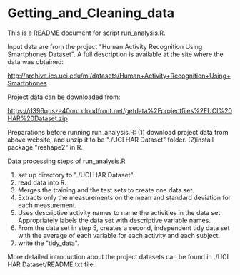 Getting_and_Cleaning_data
=========================
This is a README document for script run_analysis.R.

Input data are from the project "Human Activity Recognition Using Smartphones Dataset". A full description is available at the site where the data was obtained: 

http://archive.ics.uci.edu/ml/datasets/Human+Activity+Recognition+Using+Smartphones

Project data can be downloaded from:

https://d396qusza40orc.cloudfront.net/getdata%2Fprojectfiles%2FUCI%20HAR%20Dataset.zip 

Preparations before running run_analysis.R:
(1) download project data from above website, and unzip it to be "./UCI HAR Dataset" folder. 
(2)install package "reshape2" in R.

Data processing steps of run_analysis.R
1. set up directory to "./UCI HAR Dataset".
2. read data into R.
3. Merges the training and the test sets to create one data set.
4. Extracts only the measurements on the mean and standard deviation for each measurement.
5.  Uses descriptive activity names to name the activities in the data set
Appropriately labels the data set with descriptive variable names. 
6. From the data set in step 5, creates a second, independent tidy data set with the average of each variable for each activity and each subject.
7. write the "tidy_data".

More detailed introduction about the project datasets can be found in ./UCI HAR Dataset/README.txt file. 
